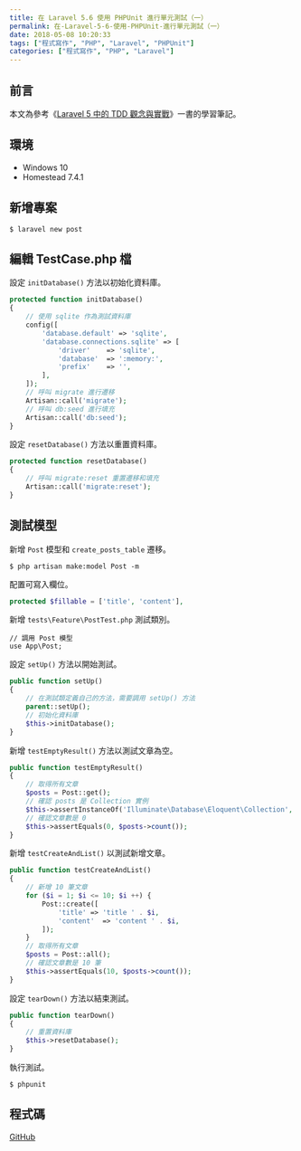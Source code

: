 ```yaml
---
title: 在 Laravel 5.6 使用 PHPUnit 進行單元測試（一）
permalink: 在-Laravel-5-6-使用-PHPUnit-進行單元測試（一）
date: 2018-05-08 10:20:33
tags: ["程式寫作", "PHP", "Laravel", "PHPUnit"]
categories: ["程式寫作", "PHP", "Laravel"]
---
```


## 前言
本文為參考《[Laravel 5 中的 TDD 觀念與實戰](https://jaceju-books.gitbooks.io/tdd-in-laravel-5)》一書的學習筆記。

## 環境
- Windows 10
- Homestead 7.4.1

## 新增專案
```
$ laravel new post
```

## 編輯 TestCase.php 檔

設定 `initDatabase()` 方法以初始化資料庫。
```PHP
protected function initDatabase()
{
    // 使用 sqlite 作為測試資料庫
    config([
        'database.default' => 'sqlite',
        'database.connections.sqlite' => [
            'driver'    => 'sqlite',
            'database'  => ':memory:',
            'prefix'    => '',
        ],
    ]);
    // 呼叫 migrate 進行遷移
    Artisan::call('migrate');
    // 呼叫 db:seed 進行填充
    Artisan::call('db:seed');
}
```
設定 `resetDatabase()` 方法以重置資料庫。
```PHP
protected function resetDatabase()
{
    // 呼叫 migrate:reset 重置遷移和填充
    Artisan::call('migrate:reset');
}
```

## 測試模型
新增 `Post` 模型和 `create_posts_table` 遷移。
```
$ php artisan make:model Post -m
```
配置可寫入欄位。
```PHP
protected $fillable = ['title', 'content'],
```
新增 `tests\Feature\PostTest.php` 測試類別。
```
// 調用 Post 模型
use App\Post;
```
設定 `setUp()` 方法以開始測試。
```PHP
public function setUp()
{
    // 在測試類定義自己的方法，需要調用 setUp() 方法
    parent::setUp();
    // 初始化資料庫
    $this->initDatabase();
}
```
新增 `testEmptyResult()` 方法以測試文章為空。
```PHP
public function testEmptyResult()
{
    // 取得所有文章
    $posts = Post::get();
    // 確認 posts 是 Collection 實例
    $this->assertInstanceOf('Illuminate\Database\Eloquent\Collection', $posts);
    // 確認文章數是 0
    $this->assertEquals(0, $posts->count());
}
```
新增 `testCreateAndList()` 以測試新增文章。

```PHP
public function testCreateAndList()
{
    // 新增 10 筆文章
    for ($i = 1; $i <= 10; $i ++) {
        Post::create([
            'title' => 'title ' . $i,
            'content'  => 'content ' . $i,
        ]);
    }
    // 取得所有文章
    $posts = Post::all();
    // 確認文章數是 10 筆
    $this->assertEquals(10, $posts->count());
}
```
設定 `tearDown()` 方法以結束測試。
```PHP
public function tearDown()
{
    // 重置資料庫
    $this->resetDatabase();
}
```
執行測試。
```
$ phpunit
```

## 程式碼
[GitHub](https://github.com/memochou1993/post)